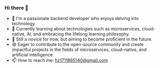 ### Hi there 👋
- 🔭 I'm a passionate backend developer who enjoys delving into technology.
- 🌱 Currently learning about technologies such as microservices, cloud-native, AI, and embracing the lifelong learning philosophy.
- 🤔 Still a novice for now, but aiming to become proficient in the future.
- 😄 Eager to contribute to the open-source community and create impactful projects in the fields of microservices, cloud-native, and artificial intelligence.
- 📫 How to reach me: hz1711865140@gmail.com

<!--
**MysticalGuest/mysticalguest** is a ✨ _special_ ✨ repository because its `README.md` (this file) appears on your GitHub profile.

Here are some ideas to get you started:

- 🔭 I’m currently working on ...
- 🌱 I’m currently learning ...
- 👯 I’m looking to collaborate on ...
- 🤔 I’m looking for help with ...
- 💬 Ask me about ...
- 📫 How to reach me: ...
- 😄 Pronouns: ...
- ⚡ Fun fact: ...
-->

